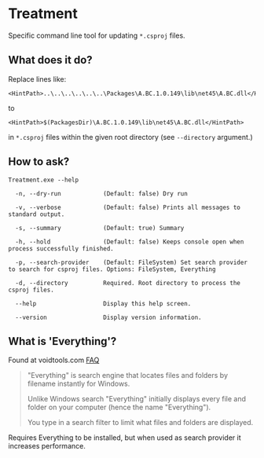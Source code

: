 # Treatment

Specific command line tool for updating `*.csproj` files. 

## What does it do?

Replace lines like:
```
<HintPath>..\..\..\..\..\..\Packages\A.BC.1.0.149\lib\net45\A.BC.dll</HintPath>
```

to 
```
<HintPath>$(PackagesDir)\A.BC.1.0.149\lib\net45\A.BC.dll</HintPath>
```
in `*.csproj` files within the given root directory (see `--directory` argument.)

## How to ask?
```
Treatment.exe --help

  -n, --dry-run            (Default: false) Dry run

  -v, --verbose            (Default: false) Prints all messages to standard output.

  -s, --summary            (Default: true) Summary

  -h, --hold               (Default: false) Keeps console open when process successfully finished.

  -p, --search-provider    (Default: FileSystem) Set search provider to search for csproj files. Options: FileSystem, Everything

  -d, --directory          Required. Root directory to process the csproj files.

  --help                   Display this help screen.

  --version                Display version information.
```


## What is 'Everything'?
Found at voidtools.com [FAQ](https://www.voidtools.com/faq/#what_is_everything) 

> "Everything" is search engine that locates files and folders by filename instantly for Windows.
> 
> Unlike Windows search "Everything" initially displays every file and folder on your computer (hence the name "Everything").
> 
> You type in a search filter to limit what files and folders are displayed.

Requires Everything to be installed, but when used as search provider it increases performance.